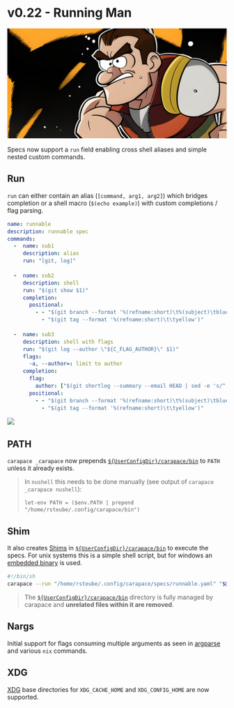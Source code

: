 # v0.22 - Running Man

![](./v0.22/banner.png)

Specs now support a `run` field enabling cross shell aliases and simple nested custom commands.

## Run

`run` can either contain an alias (`[command, arg1, arg2]`) which bridges completion or a shell macro (`$(echo example)`) with custom completions / flag parsing.

```yaml
name: runnable
description: runnable spec
commands:
  -  name: sub1
     description: alias
     run: "[git, log]"

  -  name: sub2
     description: shell
     run: "$(git show $1)"
     completion:
       positional:
         - - "$(git branch --format '%(refname:short)\t%(subject)\tblue')"
           - "$(git tag --format '%(refname:short)\t\tyellow')"

  -  name: sub3
     description: shell with flags
     run: "$(git log --author \"${C_FLAG_AUTHOR}\" $1)"
     flags:
       -a, --author=: limit to author
     completion:
       flag:
         author: ["$(git shortlog --summary --email HEAD | sed -e 's/^.*\t//' -e 's/ </\t</')"]
       positional:
         - - "$(git branch --format '%(refname:short)\t%(subject)\tblue')"
           - "$(git tag --format '%(refname:short)\t\tyellow')"
```

![](./v0.22/runnable.cast)

## PATH

`carapace _carapace` now prepends [`${UserConfigDir}/carapace/bin`] to `PATH` unless it already exists.

> In `nushell` this needs to be done manually (see output of `carapace _carapace nushell`):
> ```nushell
> let-env PATH = ($env.PATH | prepend "/home/rsteube/.config/carapace/bin")
> ```

## Shim

It also creates [Shims](https://en.wikipedia.org/wiki/Shim_(computing)) in [`${UserConfigDir}/carapace/bin`] to execute the specs.
For unix systems this is a simple shell script, but for windows an [embedded binary](https://github.com/carapace-sh/carapace-bin/blob/v0.22.0/cmd/shim/main.go) is used.

```sh
#!/bin/sh
carapace --run "/home/rsteube/.config/carapace/specs/runnable.yaml" "$@"
```

> The [`${UserConfigDir}/carapace/bin`] directory is fully managed by carapace and **unrelated files within it are removed**.

## Nargs

Initial support for flags consuming multiple arguments as seen in [argparse](https://docs.python.org/3/library/argparse.html#nargs) and various `nix` commands.

## XDG

[XDG] base directories for `XDG_CACHE_HOME` and `XDG_CONFIG_HOME` are now supported.

[`${UserConfigDir}/carapace/bin`]:https://pkg.go.dev/os#UserConfigDir
[XDG]:https://specifications.freedesktop.org/basedir-spec/basedir-spec-latest.html
